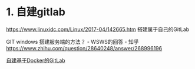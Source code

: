 # 1. 自建gitlab







https://www.linuxidc.com/Linux/2017-04/142665.htm 搭建属于自己的GitLab



GIT windows 搭建服务端的方法？ - WSWS的回答 - 知乎 https://www.zhihu.com/question/28640248/answer/268996196



 [自建基于Docker的GitLab](https://www.cnblogs.com/csyszf/p/gitlab-on-docker.html)






































